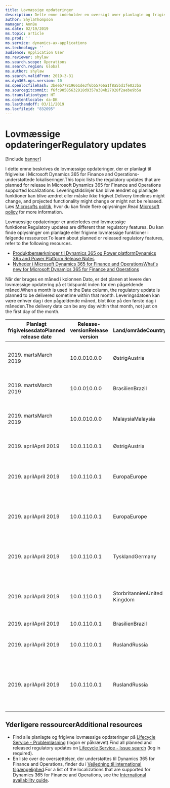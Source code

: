 ```yaml
---
title: Lovmæssige opdateringer
description: Dette emne indeholder en oversigt over planlagte og frigivne lovmæssige opdateringer til Microsoft Dynamics 365 for Finance and Operations.
author: ShylaThompson
manager: AnnBe
ms.date: 02/19/2019
ms.topic: article
ms.prod: ''
ms.service: dynamics-ax-applications
ms.technology: ''
audience: Application User
ms.reviewer: shylaw
ms.search.scope: Operations
ms.search.region: Global
ms.author: shylaw
ms.search.validFrom: 2019-3-31
ms.dyn365.ops.version: 10
ms.openlocfilehash: 3beeb77819661de3f6b55766a1f8a5bd1fe023ba
ms.sourcegitcommit: f6fc90585632918d9357a384b27028f2aebe9b5a
ms.translationtype: HT
ms.contentlocale: da-DK
ms.lasthandoff: 03/11/2019
ms.locfileid: "832095"
---
```

# <a name="regulatory-updates"></a><span data-ttu-id="ea6e8-103">Lovmæssige opdateringer</span><span class="sxs-lookup"><span data-stu-id="ea6e8-103">Regulatory updates</span></span>

[!include [banner](../includes/banner.md)]

<span data-ttu-id="ea6e8-104">I dette emne beskrives de lovmæssige opdateringer, der er planlagt til frigivelse i Microsoft Dynamics 365 for Finance and Operations-understøttede lokaliseringer.</span><span class="sxs-lookup"><span data-stu-id="ea6e8-104">This topic lists the regulatory updates that are planned for release in Microsoft Dynamics 365 for Finance and Operations supported localizations.</span></span> <span data-ttu-id="ea6e8-105">Leveringstidslinjer kan blive ændret og planlagte funktioner kan blive ændret eller måske ikke frigivet.</span><span class="sxs-lookup"><span data-stu-id="ea6e8-105">Delivery timelines might change, and projected functionality might change or might not be released.</span></span> <span data-ttu-id="ea6e8-106">Læs [Microsofts politik](https://go.microsoft.com/fwlink/p/?linkid=2007332), hvor du kan finde flere oplysninger.</span><span class="sxs-lookup"><span data-stu-id="ea6e8-106">Read [Microsoft policy](https://go.microsoft.com/fwlink/p/?linkid=2007332) for more information.</span></span> 

<span data-ttu-id="ea6e8-107">Lovmæssige opdateringer er anderledes end lovmæssige funktioner.</span><span class="sxs-lookup"><span data-stu-id="ea6e8-107">Regulatory updates are different than regulatory features.</span></span> <span data-ttu-id="ea6e8-108">Du kan finde oplysninger om planlagte eller frigivne lovmæssige funktioner i følgende ressourcer.</span><span class="sxs-lookup"><span data-stu-id="ea6e8-108">To learn about planned or released regulatory features, refer to the following resources.</span></span>

- [<span data-ttu-id="ea6e8-109">Produktbemærkninger til Dynamics 365 og Power platform</span><span class="sxs-lookup"><span data-stu-id="ea6e8-109">Dynamics 365 and Power Platform Release Notes</span></span>](https://docs.microsoft.com/business-applications-release-notes/index)
- [<span data-ttu-id="ea6e8-110">Nyheder i Microsoft Dynamics 365 for Finance and Operations</span><span class="sxs-lookup"><span data-stu-id="ea6e8-110">What's new for Microsoft Dynamics 365 for Finance and Operations</span></span>](../../fin-and-ops/get-started/whats-new-changed.md)

<span data-ttu-id="ea6e8-111">Når der bruges en måned i kolonnen Dato, er det planen at levere den lovmæssige opdatering på et tidspunkt inden for den pågældende måned.</span><span class="sxs-lookup"><span data-stu-id="ea6e8-111">When a month is used in the Date column, the regulatory update is planned to be delivered sometime within that month.</span></span> <span data-ttu-id="ea6e8-112">Leveringsdatoen kan være enhver dag i den pågældende måned, blot ikke på den første dag i måneden.</span><span class="sxs-lookup"><span data-stu-id="ea6e8-112">The delivery date can be any day within that month, not just on the first day of the month.</span></span>

|<span data-ttu-id="ea6e8-113">Planlagt frigivelsesdato</span><span class="sxs-lookup"><span data-stu-id="ea6e8-113">Planned release date</span></span>|<span data-ttu-id="ea6e8-114">Release-version</span><span class="sxs-lookup"><span data-stu-id="ea6e8-114">Release version</span></span>|<span data-ttu-id="ea6e8-115">Land/område</span><span class="sxs-lookup"><span data-stu-id="ea6e8-115">Country</span></span>|<span data-ttu-id="ea6e8-116">Lovmæssig opdatering</span><span class="sxs-lookup"><span data-stu-id="ea6e8-116">Regulatory update</span></span>|
|--------------------|---------------|-------|-------|
|      <span data-ttu-id="ea6e8-117">2019. marts</span><span class="sxs-lookup"><span data-stu-id="ea6e8-117">March 2019</span></span>          |   <span data-ttu-id="ea6e8-118">10.0.0</span><span class="sxs-lookup"><span data-stu-id="ea6e8-118">10.0.0</span></span>      | <span data-ttu-id="ea6e8-119">Østrig</span><span class="sxs-lookup"><span data-stu-id="ea6e8-119">Austria</span></span>      |   <span data-ttu-id="ea6e8-120">Ændringer i Kammerumlage 2019 (indkøbsafgift)</span><span class="sxs-lookup"><span data-stu-id="ea6e8-120">Changes in Kammerumlage 2019 (Purchase duty)</span></span>    |
|      <span data-ttu-id="ea6e8-121">2019. marts</span><span class="sxs-lookup"><span data-stu-id="ea6e8-121">March 2019</span></span>          |   <span data-ttu-id="ea6e8-122">10.0.0</span><span class="sxs-lookup"><span data-stu-id="ea6e8-122">10.0.0</span></span>      |   <span data-ttu-id="ea6e8-123">Brasilien</span><span class="sxs-lookup"><span data-stu-id="ea6e8-123">Brazil</span></span>    |     <span data-ttu-id="ea6e8-124">SPED EFD-bidrag - layout 004 og 005</span><span class="sxs-lookup"><span data-stu-id="ea6e8-124">SPED EFD Contributions - Layout  004 and 005</span></span>  |
|      <span data-ttu-id="ea6e8-125">2019. marts</span><span class="sxs-lookup"><span data-stu-id="ea6e8-125">March 2019</span></span>          |   <span data-ttu-id="ea6e8-126">10.0.0</span><span class="sxs-lookup"><span data-stu-id="ea6e8-126">10.0.0</span></span>      |    <span data-ttu-id="ea6e8-127">Malaysia</span><span class="sxs-lookup"><span data-stu-id="ea6e8-127">Malaysia</span></span>     |<span data-ttu-id="ea6e8-128">Malaysia erstatter GST med SST-salgs og servicemoms</span><span class="sxs-lookup"><span data-stu-id="ea6e8-128">Malaysia replaces GST with SST sales & service tax</span></span>        |
|      <span data-ttu-id="ea6e8-129">2019. april</span><span class="sxs-lookup"><span data-stu-id="ea6e8-129">April 2019</span></span>          |   <span data-ttu-id="ea6e8-130">10.0.1</span><span class="sxs-lookup"><span data-stu-id="ea6e8-130">10.0.1</span></span>      |    <span data-ttu-id="ea6e8-131">Østrig</span><span class="sxs-lookup"><span data-stu-id="ea6e8-131">Austria</span></span>     |<span data-ttu-id="ea6e8-132">Retail - Regnskabsintegration</span><span class="sxs-lookup"><span data-stu-id="ea6e8-132">Retail - Fiscal integration</span></span>         |
|      <span data-ttu-id="ea6e8-133">2019. april</span><span class="sxs-lookup"><span data-stu-id="ea6e8-133">April 2019</span></span>          |   <span data-ttu-id="ea6e8-134">10.0.1</span><span class="sxs-lookup"><span data-stu-id="ea6e8-134">10.0.1</span></span>      |    <span data-ttu-id="ea6e8-135">Europa</span><span class="sxs-lookup"><span data-stu-id="ea6e8-135">Europe</span></span>     |<span data-ttu-id="ea6e8-136">E-fakturering - Debitorfakturaer eksporteres i PEPPOL BIS 3-format</span><span class="sxs-lookup"><span data-stu-id="ea6e8-136">E-invoicing - Customers invoices export in PEPPOL BIS 3 format</span></span>         |
|      <span data-ttu-id="ea6e8-137">2019. april</span><span class="sxs-lookup"><span data-stu-id="ea6e8-137">April 2019</span></span>          |   <span data-ttu-id="ea6e8-138">10.0.1</span><span class="sxs-lookup"><span data-stu-id="ea6e8-138">10.0.1</span></span>      |    <span data-ttu-id="ea6e8-139">Europa</span><span class="sxs-lookup"><span data-stu-id="ea6e8-139">Europe</span></span>     |<span data-ttu-id="ea6e8-140">E-fakturering - Kreditorfakturaer importeres fra PEPPOL BIS 3-format</span><span class="sxs-lookup"><span data-stu-id="ea6e8-140">E-invoicing - Vendors invoices import from PEPPOL BIS 3 format</span></span>         |
|      <span data-ttu-id="ea6e8-141">2019. april</span><span class="sxs-lookup"><span data-stu-id="ea6e8-141">April 2019</span></span>          |   <span data-ttu-id="ea6e8-142">10.0.1</span><span class="sxs-lookup"><span data-stu-id="ea6e8-142">10.0.1</span></span>      |   <span data-ttu-id="ea6e8-143">Tyskland</span><span class="sxs-lookup"><span data-stu-id="ea6e8-143">Germany</span></span>     |<span data-ttu-id="ea6e8-144">E-fakturering - Debitorfakturaer eksporteres i xRechnung 1.1-format</span><span class="sxs-lookup"><span data-stu-id="ea6e8-144">E-invoicing - Customers invoices export in xRechnung 1.1 format</span></span>         |
|      <span data-ttu-id="ea6e8-145">2019. april</span><span class="sxs-lookup"><span data-stu-id="ea6e8-145">April 2019</span></span>          |   <span data-ttu-id="ea6e8-146">10.0.1</span><span class="sxs-lookup"><span data-stu-id="ea6e8-146">10.0.1</span></span>      |    <span data-ttu-id="ea6e8-147">Storbritannien</span><span class="sxs-lookup"><span data-stu-id="ea6e8-147">United Kingdom</span></span>     |[<span data-ttu-id="ea6e8-148">Ændringer af momsangivelse (momsdigitalisering)</span><span class="sxs-lookup"><span data-stu-id="ea6e8-148">VAT Statement submission changes (Making Tax Digital)</span></span>](emea-gbr-mtd-vat-integration.md)    |    
|      <span data-ttu-id="ea6e8-149">2019. april</span><span class="sxs-lookup"><span data-stu-id="ea6e8-149">April 2019</span></span>          |   <span data-ttu-id="ea6e8-150">10.0.1</span><span class="sxs-lookup"><span data-stu-id="ea6e8-150">10.0.1</span></span>      |    <span data-ttu-id="ea6e8-151">Brasilien</span><span class="sxs-lookup"><span data-stu-id="ea6e8-151">Brazil</span></span>     |<span data-ttu-id="ea6e8-152">NF-e ny NT 2018.005</span><span class="sxs-lookup"><span data-stu-id="ea6e8-152">NF-e new NT 2018.005</span></span>         |
|      <span data-ttu-id="ea6e8-153">2019. april</span><span class="sxs-lookup"><span data-stu-id="ea6e8-153">April 2019</span></span>          |   <span data-ttu-id="ea6e8-154">10.0.1</span><span class="sxs-lookup"><span data-stu-id="ea6e8-154">10.0.1</span></span>      |    <span data-ttu-id="ea6e8-155">Rusland</span><span class="sxs-lookup"><span data-stu-id="ea6e8-155">Russia</span></span>     |<span data-ttu-id="ea6e8-156">Ændringer af format for angivelse af moms fra 2019</span><span class="sxs-lookup"><span data-stu-id="ea6e8-156">VAT declaration format changes from 2019</span></span>         |
|      <span data-ttu-id="ea6e8-157">2019. april</span><span class="sxs-lookup"><span data-stu-id="ea6e8-157">April 2019</span></span>          |   <span data-ttu-id="ea6e8-158">10.0.1</span><span class="sxs-lookup"><span data-stu-id="ea6e8-158">10.0.1</span></span>      |    <span data-ttu-id="ea6e8-159">Rusland</span><span class="sxs-lookup"><span data-stu-id="ea6e8-159">Russia</span></span>     |<span data-ttu-id="ea6e8-160">Format for angivelse af moms ændres fra 2019 (salgs- og købsregnskabsbøgers formater)</span><span class="sxs-lookup"><span data-stu-id="ea6e8-160">VAT declaration format changes from 2019 (Sales and Purchase books formats)</span></span>  |

## <a name="additional-resources"></a><span data-ttu-id="ea6e8-161">Yderligere ressourcer</span><span class="sxs-lookup"><span data-stu-id="ea6e8-161">Additional resources</span></span>
- <span data-ttu-id="ea6e8-162">Find alle planlagte og frigivne lovmæssige opdateringer på [Lifecycle Service - Problemløsning](https://lcs.dynamics.com/Logon/Index) (logon er påkrævet).</span><span class="sxs-lookup"><span data-stu-id="ea6e8-162">Find all planned and released regulatory updates on [Lifecycle Service - Issue search](https://lcs.dynamics.com/Logon/Index) (log in required).</span></span>
- <span data-ttu-id="ea6e8-163">En liste over de oversættelser, der understøttes til Dynamics 365 for Finance and Operations, finder du i [Vejledning til international tilgængelighed](https://aka.ms/dynamics_365_international_availability_deck).</span><span class="sxs-lookup"><span data-stu-id="ea6e8-163">For a list of the localizations that are supported for Dynamics 365 for Finance and Operations, see the [International availability guide](https://aka.ms/dynamics_365_international_availability_deck).</span></span>

